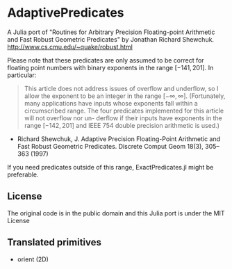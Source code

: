 # AdaptivePredicates

A Julia port of "Routines for Arbitrary Precision Floating-point Arithmetic and Fast Robust Geometric Predicates"
by Jonathan Richard Shewchuk. http://www.cs.cmu.edu/~quake/robust.html

Please note that these predicates are only assumed to be correct for floating point numbers with binary exponents in the 
range $[-141, 201]$. In particular:

> This article does not address issues of overflow and underflow, so I allow the exponent
to be an integer in the range $[-\infty, \infty]$. (Fortunately, many applications have inputs whose exponents fall
within a circumscribed range. The four predicates implemented for this article will not overflow nor un-
derflow if their inputs have exponents in the range $[-142, 201]$ and IEEE 754 double precision arithmetic
is used.)

- Richard Shewchuk, J. Adaptive Precision Floating-Point Arithmetic and Fast Robust Geometric Predicates. Discrete Comput Geom 18(3), 305–363 (1997)

If you need predicates outside of this range, ExactPredicates.jl might be preferable.

## License
The original code is in the public domain and this Julia port is under the MIT License

## Translated primitives
- orient (2D)